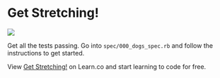 

# Get Stretching!

<img src="https://after-school-assets.s3.amazonaws.com/cat-stretch.jpg">

Get all the tests passing. Go into `spec/000_dogs_spec.rb` and follow the instructions to get started.

<p data-visibility='hidden'>View <a href='https://learn.co/lessons/hs-oo-stretch-challenges-lab' title='Get Stretching!'>Get Stretching!</a> on Learn.co and start learning to code for free.</p>
